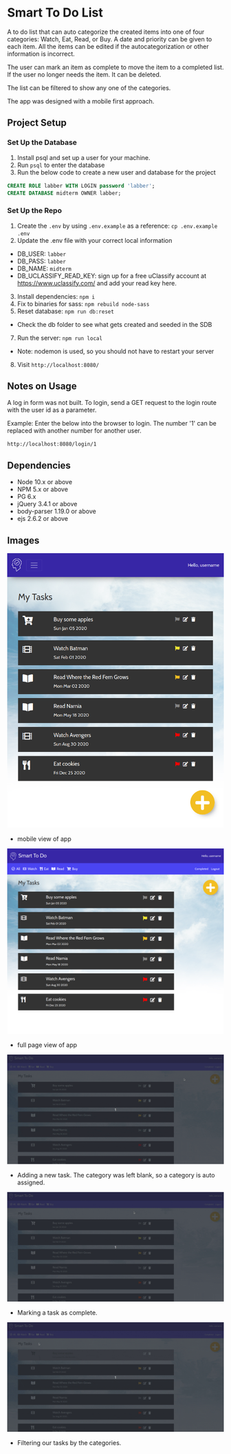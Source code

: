 # Smart To Do List

A to do list that can auto categorize the created items into one of four categories: Watch, Eat, Read, or Buy. A date and priority can be given to each item. All the items can be edited if the autocategorization or other information is incorrect.

The user can mark an item as complete to move the item to a completed list. If the user no longer needs the item. It can be deleted.

The list can be filtered to show any one of the categories.

The app was designed with a mobile first approach.

## Project Setup

### Set Up the Database

1. Install psql and set up a user for your machine.
2. Run `psql` to enter the database
3. Run the below code to create a new user and database for the project

```sql
CREATE ROLE labber WITH LOGIN password 'labber';
CREATE DATABASE midterm OWNER labber;
```

### Set Up the Repo

1. Create the `.env` by using `.env.example` as a reference: `cp .env.example .env`
2. Update the .env file with your correct local information

- DB_USER: `labber`
- DB_PASS: `labber`
- DB_NAME: `midterm`
- DB_UCLASSIFY_READ_KEY: sign up for a free uClassify account at https://www.uclassify.com/ and add your read key here.

3. Install dependencies: `npm i`
4. Fix to binaries for sass: `npm rebuild node-sass`
5. Reset database: `npm run db:reset`

- Check the db folder to see what gets created and seeded in the SDB

7. Run the server: `npm run local`

- Note: nodemon is used, so you should not have to restart your server

8. Visit `http://localhost:8080/`

## Notes on Usage

A log in form was not built. To login, send a GET request to the login route with the user id as a parameter.

Example: Enter the below into the browser to login. The number '1' can be replaced with another number for another user.

```
http://localhost:8080/login/1
```

## Dependencies

- Node 10.x or above
- NPM 5.x or above
- PG 6.x
- jQuery 3.4.1 or above
- body-parser 1.19.0 or above
- ejs 2.6.2 or above

## Images

![Mobile view](https://raw.githubusercontent.com/fgfl/Smart-TODO-List/master/doc/mobileView.png)

- mobile view of app

![Full page view](https://raw.githubusercontent.com/fgfl/Smart-TODO-List/master/doc/fullPageView.png)

- full page view of app

![Add new task](https://raw.githubusercontent.com/fgfl/Smart-TODO-List/master/doc/AddNewTask.gif)

- Adding a new task. The category was left blank, so a category is auto assigned.

![Completing a task](https://raw.githubusercontent.com/fgfl/Smart-TODO-List/master/doc/CompleteTask.gif)

- Marking a task as complete.

![Filter task list](https://raw.githubusercontent.com/fgfl/Smart-TODO-List/master/doc/FilterTask.gif)

- Filtering our tasks by the categories.
